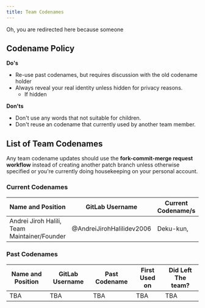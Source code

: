 ```yaml
---
title: Team Codenames
---
```


Oh, you are redirected here because someone

## Codename Policy
**Do's**
* Re-use past codenames, but requires discussion with the old codename holder
* Always reveal your real identity unless hidden for privacy reasons.
    * If hidden

**Don'ts**
* Don't use any words that not suitable for children.
* Don't reuse an codename that currently used by another team member.

## List of Team Codenames
Any team codename updates should use the **fork-commit-merge request workflow** instead of creating another patch branch unless otherwise specified or you're currently doing housekeeping on your personal account.

### Current Codenames

| **Name and Position** | **GitLab Username** | **Current Codename/s** | **Wiki Page / About This Person** | **Last Updated** |
| ------ | ------ | ------ | ------ | ------ |
| Andrei Jiroh Halili, Team Maintainer/Founder | @AndreiJirohHalilidev2006 | Deku-kun,  | <https://en.handbooksbythepins.cf/hall-of-fame/halili/andrei-jiroh> | Forgotten to add data. |

### Past Codenames

| **Name and Position** | **GitLab Username** | **Past Codename** | **First Used on** | **Did Left The team?** |
| ------ | ------ | ------ | ------ | ------ |
| TBA | TBA | TBA | TBA | TBA |
